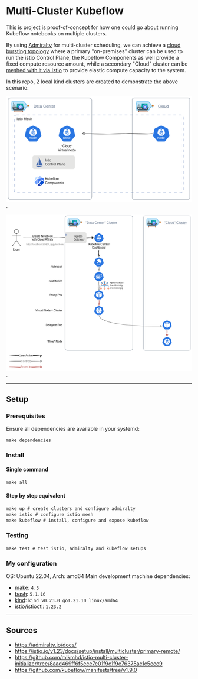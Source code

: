 # Multi-Cluster Kubeflow
This is project is proof-of-concept for how one could go about running Kubeflow notebooks on multiple clusters. 

By using [Admiralty](https://admiralty.io/) for multi-cluster scheduling, we can achieve a [cloud bursting topology](https://admiralty.io/docs/concepts/topologies/#cloud-bursting) where a primary "on-premises" cluster can be used to run the istio Control Plane, the Kubeflow Components as well provide a fixed compute resource amount, while a secondary "Cloud" cluster can be [meshed with it via Istio](https://istio.io/latest/docs/setup/install/multicluster/primary-remote/) to provide elastic compute capacity to the system.

In this repo, 2 local kind clusters are created to demonstrate the above scenario:

![Architecture diagram](docs/arch.drawio.png).


![Flow Chart](docs/flow.drawio.png).

---
## Setup
### Prerequisites
Ensure all dependencies are available in your systemd:
```shell
make dependencies
```

### Install
#### Single command
```shell
make all
```

#### Step by step equivalent
```shell
make up # create clusters and configure admiralty
make istio # configure istio mesh
make kubeflow # install, configure and expose kubeflow
```

### Testing
```shell
make test # test istio, admiralty and kubeflow setups
```

### My configuration
OS: Ubuntu 22.04, Arch: amd64
Main development machine dependencies:
- [make](https://www.gnu.org/software/make/): `4.3`
- [bash](https://www.gnu.org/software/bash/): `5.1.16`
- [kind](https://kind.sigs.k8s.io/): `kind v0.23.0 go1.21.10 linux/amd64`
- [istio/istioctl](https://github.com/istio/istio): `1.23.2`

---
## Sources
- https://admiralty.io/docs/
- https://istio.io/v1.23/docs/setup/install/multicluster/primary-remote/
- https://github.com/mlkmhd/istio-multi-cluster-initializer/tree/8aad469ff6f5ece7e01f9c1f9e76375ac1c5ece9
- https://github.com/kubeflow/manifests/tree/v1.9.0
